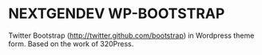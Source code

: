 NEXTGENDEV WP-BOOTSTRAP
=======================

Twitter Bootstrap (http://twitter.github.com/bootstrap) in Wordpress theme form. Based on the work of 320Press. 

